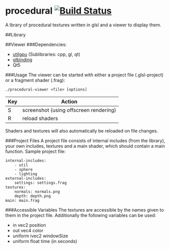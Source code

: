 # procedural [![Build Status](https://travis-ci.org/simonkrogmann/procedural.svg?branch=master)](https://travis-ci.org/simonkrogmann/procedural)
A lbrary of procedural textures written in glsl and a viewer to display them.

##Library

##Viewer
###Dependencies:
* [utilgpu](https://github.com/simonkrogmann/utilgpu) (Sublibraries: cpp, gl, qt)
* [glbinding](https://github.com/cginternals/glbinding)
* Qt5

###Usage
The viewer can be started with either a project file (.glsl-project) or a fragment shader (.frag):

`./procedural-viewer <file> [options]`

Key | Action
--- | ---
 S  | screenshot (using offscreen rendering)
 R  | reload shaders

Shaders and textures will also automatically be reloaded on file changes.

###Project Files
A project file consists of internal includes (from the library), your own includes, textures and a main shader, which should contain a main function.
Sample project file:
```
internal-includes:
    - util
    - sphere
    - lighting
external-includes:
    settings: settings.frag
textures:
    normals: normals.png
    depth: depth.png
main: main.frag
```
###Accessible Variables
The textures are accessible by the names given to them in the project file. Additionally the following variables can be used:

* in vec2 position
* out vec4 color
* uniform ivec2 windowSize
* uniform float time (in seconds)
